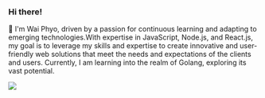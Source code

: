 ### Hi there!


👻 I'm Wai Phyo, driven by a passion for continuous learning and adapting to emerging technologies.With expertise in JavaScript, Node.js, and React.js, my goal is to leverage my skills and expertise to create innovative and user-friendly web solutions that meet the needs and expectations of the clients and users. Currently, I am learning into the realm of Golang, exploring its vast potential.


![](https://komarev.com/ghpvc/?username=waiphyo285&style=flat-square)
